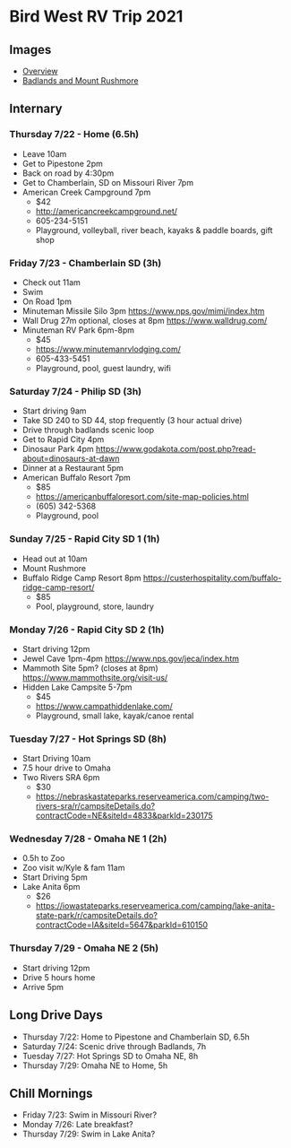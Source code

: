 # Bird West RV Trip 2021

## Images

 - [Overview](Overview.jpg)
 - [Badlands and Mount Rushmore](MoreBadZoom.jpg)

## Internary

### Thursday 7/22 - Home (6.5h)

 - Leave 10am
 - Get to Pipestone 2pm
 - Back on road by 4:30pm
 - Get to Chamberlain, SD on Missouri River 7pm
 - American Creek Campground 7pm
   - $42
   - http://americancreekcampground.net/
   - 605-234-5151
   - Playground, volleyball, river beach, kayaks & paddle boards, gift shop

### Friday 7/23 - Chamberlain SD (3h)

 - Check out 11am
 - Swim
 - On Road 1pm
 - Minuteman Missile Silo 3pm https://www.nps.gov/mimi/index.htm
 - Wall Drug 27m optional, closes at 8pm https://www.walldrug.com/
 - Minuteman RV Park 6pm-8pm
   - $45
   - https://www.minutemanrvlodging.com/
   - 605-433-5451
   - Playground, pool, guest laundry, wifi

### Saturday 7/24 - Philip SD (3h)

 - Start driving 9am
 - Take SD 240 to SD 44, stop frequently (3 hour actual drive)
 - Drive through badlands scenic loop
 - Get to Rapid City 4pm
 - Dinosaur Park 4pm https://www.godakota.com/post.php?read-about=dinosaurs-at-dawn
 - Dinner at a Restaurant 5pm
 - American Buffalo Resort 7pm 
   - $85
   - https://americanbuffaloresort.com/site-map-policies.html
   - (605) 342-5368
   - Playground, pool

### Sunday 7/25 - Rapid City SD 1 (1h)

 - Head out at 10am
 - Mount Rushmore
 - Buffalo Ridge Camp Resort 8pm https://custerhospitality.com/buffalo-ridge-camp-resort/
   - $85
   - Pool, playground, store, laundry

### Monday 7/26 - Rapid City SD 2 (1h)

 - Start driving 12pm
 - Jewel Cave 1pm-4pm https://www.nps.gov/jeca/index.htm
 - Mammoth Site 5pm? (closes at 8pm) https://www.mammothsite.org/visit-us/
 - Hidden Lake Campsite 5-7pm
   - $45
   - https://www.campathiddenlake.com/
   - Playground, small lake, kayak/canoe rental

### Tuesday 7/27 - Hot Springs SD (8h)

 - Start Driving 10am
 - 7.5 hour drive to Omaha
 - Two Rivers SRA 6pm
   - $30
   - https://nebraskastateparks.reserveamerica.com/camping/two-rivers-sra/r/campsiteDetails.do?contractCode=NE&siteId=4833&parkId=230175

### Wednesday 7/28 - Omaha NE 1 (2h)

 - 0.5h to Zoo
 - Zoo visit w/Kyle & fam 11am
 - Start Driving 5pm
 - Lake Anita 6pm
   - $26
   - https://iowastateparks.reserveamerica.com/camping/lake-anita-state-park/r/campsiteDetails.do?contractCode=IA&siteId=5647&parkId=610150

### Thursday 7/29 - Omaha NE 2 (5h)

 - Start driving 12pm
 - Drive 5 hours home
 - Arrive 5pm

## Long Drive Days

 - Thursday 7/22: Home to Pipestone and Chamberlain SD, 6.5h
 - Saturday 7/24: Scenic drive through Badlands, 7h
 - Tuesday 7/27: Hot Springs SD to Omaha NE, 8h
 - Thursday 7/29: Omaha NE to Home, 5h

## Chill Mornings

 - Friday 7/23: Swim in Missouri River?
 - Monday 7/26: Late breakfast?
 - Thursday 7/29: Swim in Lake Anita?